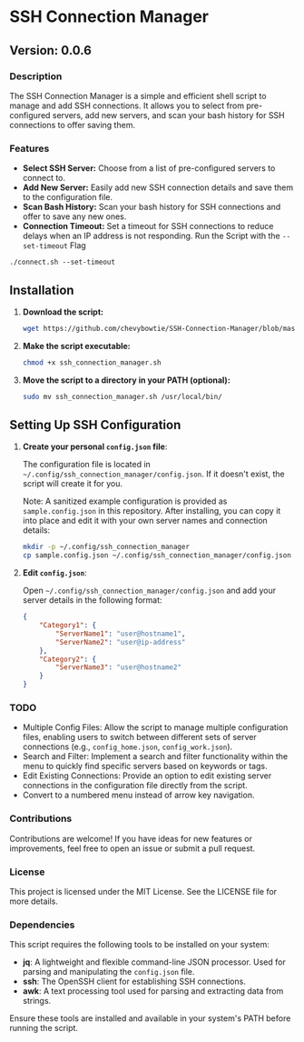 # SSH Connection Manager

## Version: 0.0.6

### Description

The SSH Connection Manager is a simple and efficient shell script to manage and add SSH connections. It allows you to select from pre-configured servers, add new servers, and scan your bash history for SSH connections to offer saving them.

### Features

- **Select SSH Server:** Choose from a list of pre-configured servers to connect to.
- **Add New Server:** Easily add new SSH connection details and save them to the configuration file.
- **Scan Bash History:** Scan your bash history for SSH connections and offer to save any new ones.
- **Connection Timeout:** Set a timeout for SSH connections to reduce delays when an IP address is not responding. Run the Script with the `--set-timeout` Flag
```
./connect.sh --set-timeout
```


## Installation

1.  **Download the script:**

    ```bash
    wget https://github.com/chevybowtie/SSH-Connection-Manager/blob/master/connect.sh  
    ```

2.  **Make the script executable:**

    ```bash
    chmod +x ssh_connection_manager.sh
    ```

3.  **Move the script to a directory in your PATH (optional):**

    ```bash
    sudo mv ssh_connection_manager.sh /usr/local/bin/
    ```





## Setting Up SSH Configuration

1. **Create your personal `config.json` file**:

   The configuration file is located in `~/.config/ssh_connection_manager/config.json`. If it doesn't exist, the script will create it for you.

    Note: A sanitized example configuration is provided as `sample.config.json` in this repository. After installing, you can copy it into place and edit it with your own server names and connection details:

    ```bash
    mkdir -p ~/.config/ssh_connection_manager
    cp sample.config.json ~/.config/ssh_connection_manager/config.json
    ```

2. **Edit `config.json`**:

   Open `~/.config/ssh_connection_manager/config.json` and add your server details in the following format:

   ```json
   {
       "Category1": {
           "ServerName1": "user@hostname1",
           "ServerName2": "user@ip-address"
       },
       "Category2": {
           "ServerName3": "user@hostname2"
       }
   }
   ```
   

### TODO
* Multiple Config Files: Allow the script to manage multiple configuration files, enabling users to switch between different sets of server connections (e.g., `config_home.json`, `config_work.json`).
* Search and Filter: Implement a search and filter functionality within the menu to quickly find specific servers based on keywords or tags.
* Edit Existing Connections: Provide an option to edit existing server connections in the configuration file directly from the script.
* Convert to a numbered menu instead of arrow key navigation.


### Contributions

Contributions are welcome! If you have ideas for new features or improvements, feel free to open an issue or submit a pull request.

### License

This project is licensed under the MIT License. See the LICENSE file for more details.

### Dependencies

This script requires the following tools to be installed on your system:

- **jq**: A lightweight and flexible command-line JSON processor. Used for parsing and manipulating the `config.json` file.
- **ssh**: The OpenSSH client for establishing SSH connections.
- **awk**: A text processing tool used for parsing and extracting data from strings.

Ensure these tools are installed and available in your system's PATH before running the script.

